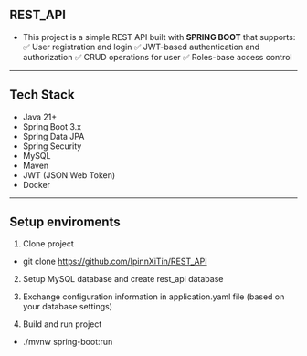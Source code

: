## REST_API

- This project is a simple REST API built with **SPRING BOOT** that supports:
✅ User registration and login
✅ JWT-based authentication and authorization
✅ CRUD operations for user
✅ Roles-base access control

---

## Tech Stack
- Java 21+
- Spring Boot 3.x
- Spring Data JPA
- Spring Security
- MySQL
- Maven
- JWT (JSON Web Token)
- Docker

---

## Setup enviroments 
1. Clone project
- git clone https://github.com/IpinnXiTin/REST_API
  
2. Setup MySQL database and create rest_api database
   
3. Exchange configuration information in application.yaml file (based on your database settings)

4. Build and run project
- ./mvnw spring-boot:run

